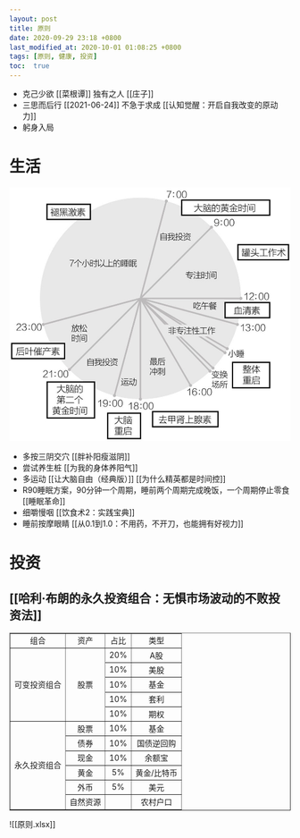 ```yaml
---
layout: post
title: 原则
date: 2020-09-29 23:18 +0800
last_modified_at: 2020-10-01 01:08:25 +0800
tags: [原则, 健康, 投资]
toc:  true
---
```


- 克己少欲 [[菜根谭]]  独有之人 [[庄子]]
- 三思而后行 [[2021-06-24]] 不急于求成 [[认知觉醒：开启自我改变的原动力]]
- 躬身入局

# 生活
![作息](/_posts/作息.png)
- 多按三阴交穴  [[胖补阳瘦滋阴]]
- 尝试养生桩  [[为我的身体养阳气]]
- 多运动  [[让大脑自由（经典版）]] [[为什么精英都是时间控]]
- R90睡眠方案，90分钟一个周期，睡前两个周期完成晚饭，一个周期停止零食  [[睡眠革命]]
- 细嚼慢咽  [[饮食术2：实践宝典]]
- 睡前按摩眼睛  [[从0.1到1.0：不用药，不开刀，也能拥有好视力]]


# 投资
[[哈利·布朗的永久投资组合：无惧市场波动的不败投资法]]
- 
<table border="1">
    <tr align="center">
        <td>组合</td>
        <td>资产</td>
        <td>占比</td>
        <td>类型</td>
    </tr>
    <tr align="center">
        <td rowspan="5">可变投资组合</td>
        <td rowspan="5">股票</td>
        <td>20%</td>
        <td>A股</td>
    </tr>
    <tr align="center">
        <td>10%</td>
        <td>美股</td>
    </tr>
    <tr align="center">
        <td>10%</td>
        <td>基金</td>
    </tr>
    <tr align="center">
        <td>10%</td>
        <td>套利</td>
    </tr>
    <tr align="center">
        <td>10%</td>
        <td>期权</td>
    </tr>
    <tr align="center">
        <td rowspan="6">永久投资组合</td>
        <td >股票</td>
        <td>10%</td>
        <td>基金</td>
    </tr>
    <tr align="center">
        <td>债券</td>
        <td>10%</td>
        <td>国债逆回购</td>
    </tr>
    <tr align="center">
        <td>现金</td>
        <td>10%</td>
        <td>余额宝</td>
    </tr>
    <tr align="center">
        <td>黄金</td>
        <td>5%</td>
        <td>黄金/比特币</td>
    </tr>
    <tr align="center">
        <td>外币</td>
        <td>5%</td>
        <td>美元</td>
    </tr>
    <tr align="center">
        <td>自然资源</td>
        <td></td>
        <td>农村户口</td>
    </tr>
</table>

![[原则.xlsx]]